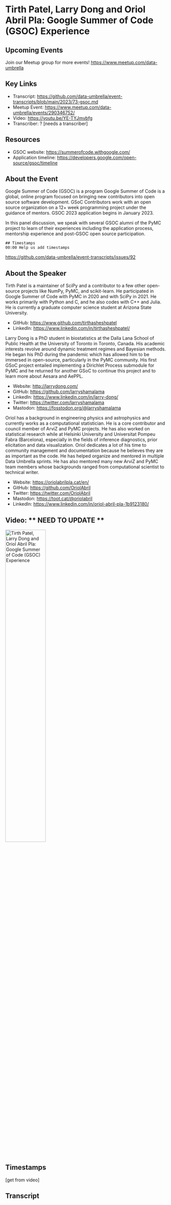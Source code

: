 # Tirth Patel, Larry Dong and Oriol Abril Pla: Google Summer of Code (GSOC) Experience

## Upcoming Events
Join our Meetup group for more events!
https://www.meetup.com/data-umbrella

## Key Links
- Transcript: https://github.com/data-umbrella/event-transcripts/blob/main/2023/73-gsoc.md 
- Meetup Event: https://www.meetup.com/data-umbrella/events/290346752/
- Video: https://youtu.be/YE-TYJmvbfg
- Transcriber:  ? [needs a transcriber]

## Resources
- GSOC website: https://summerofcode.withgoogle.com/
- Application timeline: https://developers.google.com/open-source/gsoc/timeline

## About the Event
Google Summer of Code (GSOC) is a program Google Summer of Code is a global, online program focused on bringing new contributors into open source software development. GSoC Contributors work with an open source organization on a 12+ week programming project under the guidance of mentors.
GSOC 2023 application begins in January 2023.

In this panel discussion, we speak with several GSOC alumni of the PyMC project to learn of their experiences including the application process, mentorship experience and post-GSOC open source participation.

```
## Timestamps
00:00 Help us add timestamps
```
https://github.com/data-umbrella/event-transcripts/issues/92


## About the Speaker
Tirth Patel is a maintainer of SciPy and a contributor to a few other open-source projects like NumPy, PyMC, and scikit-learn. He participated in Google Summer of Code with PyMC in 2020 and with SciPy in 2021. He works primarily with Python and C, and he also codes with C++ and Julia. He is currently a graduate computer science student at Arizona State University.

- GitHub: https://www.github.com/tirthasheshpatel
- LinkedIn: https://www.linkedin.com/in/tirthasheshpatel/

Larry Dong is a PhD student in biostatistics at the Dalla Lana School of Public Health at the University of Toronto in Toronto, Canada. His academic interests revolve around dynamic treatment regimes and Bayesian methods. He began his PhD during the pandemic which has allowed him to be immersed in open-source, particularly in the PyMC community. His first GSoC project entailed implementing a Dirichlet Process submodule for PyMC and he returned for another GSoC to continue this project and to learn more about Aesara and AePPL.

- Website: http://larrydong.com/
- GitHub: https://github.com/larryshamalama
- LinkedIn: https://www.linkedin.com/in/larry-dong/
- Twitter: https://twitter.com/larryshamalama
- Mastodon: https://fosstodon.org/@larryshamalama

Oriol has a background in engineering physics and astrophysics and currently works as a computational statistician. He is a core contributor and council member of ArviZ and PyMC projects. He has also worked on statistical research while at Helsinki University and Universitat Pompeu Fabra (Barcelona), especially in the fields of inference diagnostics, prior elicitation and data visualization.
Oriol dedicates a lot of his time to community management and documentation because he believes they are as important as the code. He has helped organize and mentored in multiple Data Umbrella sprints. He has also mentored many new ArviZ and PyMC team members whose backgrounds ranged from computational scientist to technical writer.

- Website: https://oriolabrilpla.cat/en/
- GitHub: https://github.com/OriolAbril
- Twitter: https://twitter.com/OriolAbril
- Mastodon: https://toot.cat/@oriolabril
- LinkedIn: https://www.linkedin.com/in/oriol-abril-pla-1b9123180/



## Video:  ** NEED TO UPDATE **
<a href="http://www.youtube.com/watch?feature=player_embedded&v=YE-TYJmvbfg" target="_blank"><img src="http://img.youtube.com/vi/YE-TYJmvbfg/0.jpg"
alt="Tirth Patel, Larry Dong and Oriol Abril Pla: Google Summer of Code (GSOC) Experience" width="50%" /></a>

## Timestamps
[get from video]

## Transcript
